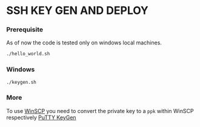 # SSH KEY GEN AND DEPLOY

### Prerequisite

As of now the code is tested only on windows local machines.

```bash
./hello_world.sh
```

### Windows

```bash
./keygen.sh
```

### More

To use
[WinSCP](https://de.wikipedia.org/wiki/WinSCP)
you need to convert the private key to a `ppk` within WinSCP respectively
[PuTTY KeyGen](https://de.wikipedia.org/wiki/PuTTY)

